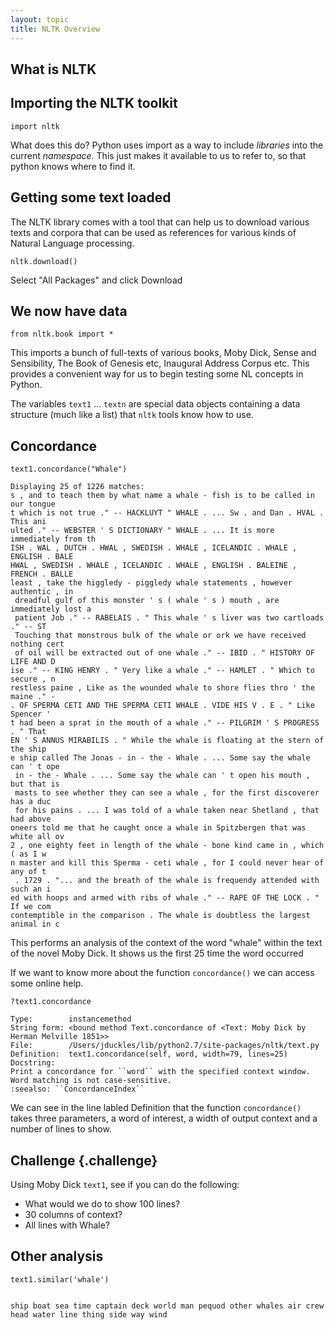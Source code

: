 ```yaml
---
layout: topic
title: NLTK Overview
---
```

## What is NLTK

## Importing the NLTK toolkit

```
import nltk
```

What does this do? Python uses import as a way to include *libraries* into the current *namespace*. This just makes it available to us to refer to, so that python knows where to find it.

## Getting some text loaded

The NLTK library comes with a tool that can help us to download various texts and corpora that can be used as references for various kinds of Natural Language processing.

```
nltk.download()
```

Select "All Packages" and click Download

## We now have data

```
from nltk.book import *
```

This imports a bunch of full-texts of various books, Moby Dick, Sense and Sensibility, The Book of Genesis etc, Inaugural Address Corpus etc. This provides a convenient way for us to begin testing some NL concepts in Python.

The variables `text1` ... `textn` are special data objects containing a data structure (much like a list) that `nltk` tools know how to use.

##

## Concordance

```
text1.concordance("Whale")

Displaying 25 of 1226 matches:
s , and to teach them by what name a whale - fish is to be called in our tongue
t which is not true ." -- HACKLUYT " WHALE . ... Sw . and Dan . HVAL . This ani
ulted ." -- WEBSTER ' S DICTIONARY " WHALE . ... It is more immediately from th
ISH . WAL , DUTCH . HWAL , SWEDISH . WHALE , ICELANDIC . WHALE , ENGLISH . BALE
HWAL , SWEDISH . WHALE , ICELANDIC . WHALE , ENGLISH . BALEINE , FRENCH . BALLE
least , take the higgledy - piggledy whale statements , however authentic , in
 dreadful gulf of this monster ' s ( whale ' s ) mouth , are immediately lost a
 patient Job ." -- RABELAIS . " This whale ' s liver was two cartloads ." -- ST
 Touching that monstrous bulk of the whale or ork we have received nothing cert
 of oil will be extracted out of one whale ." -- IBID . " HISTORY OF LIFE AND D
ise ." -- KING HENRY . " Very like a whale ." -- HAMLET . " Which to secure , n
restless paine , Like as the wounded whale to shore flies thro ' the maine ." -
. OF SPERMA CETI AND THE SPERMA CETI WHALE . VIDE HIS V . E . " Like Spencer '
t had been a sprat in the mouth of a whale ." -- PILGRIM ' S PROGRESS . " That
EN ' S ANNUS MIRABILIS . " While the whale is floating at the stern of the ship
e ship called The Jonas - in - the - Whale . ... Some say the whale can ' t ope
 in - the - Whale . ... Some say the whale can ' t open his mouth , but that is
 masts to see whether they can see a whale , for the first discoverer has a duc
 for his pains . ... I was told of a whale taken near Shetland , that had above
oneers told me that he caught once a whale in Spitzbergen that was white all ov
2 , one eighty feet in length of the whale - bone kind came in , which ( as I w
n master and kill this Sperma - ceti whale , for I could never hear of any of t
 . 1729 . "... and the breath of the whale is frequendy attended with such an i
ed with hoops and armed with ribs of whale ." -- RAPE OF THE LOCK . " If we com
contemptible in the comparison . The whale is doubtless the largest animal in c
```

This performs an analysis of the context of the word "whale" within the text of the novel Moby Dick. It shows us the first 25 time the word occurred

If we want to know more about the function `concordance()` we can access some online help.

```
?text1.concordance

Type:        instancemethod
String form: <bound method Text.concordance of <Text: Moby Dick by Herman Melville 1851>>
File:        /Users/jduckles/lib/python2.7/site-packages/nltk/text.py
Definition:  text1.concordance(self, word, width=79, lines=25)
Docstring:
Print a concordance for ``word`` with the specified context window.
Word matching is not case-sensitive.
:seealso: ``ConcordanceIndex``
```

We can see in the line labled Definition that the function `concordance()` takes three parameters, a word of interest, a width of output context and a number of lines to show.

## Challenge {.challenge}

Using Moby Dick `text1`, see if you can do the following:

-	What would we do to show 100 lines?
-	30 columns of context?
-	All lines with Whale?

## Other analysis

```
text1.similar('whale')


ship boat sea time captain deck world man pequod other whales air crew head water line thing side way wind

```
